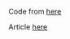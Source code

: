 Code from [here](https://gist.github.com/philipperemy/b8a7b7be344e447e7ee6625fe2fdd765#file-auto-encoder-example-1-py)

Article [here](http://philipperemy.github.io/anomaly-detection/)
